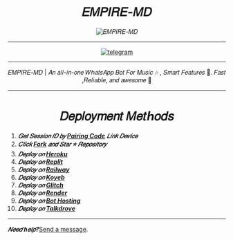 <h1 align="center">𝐸𝑀𝑃𝐼𝑅𝐸-𝑀𝐷</h1>

<p align="center">
  <img alt="𝐸𝑀𝑃𝐼𝑅𝐸-𝑀𝐷" src="https://files.catbox.moe/z7c67w.jpg">
</p>

---

<p align="center">
  <a aria-label="Join our chats" href="https://t.me/empire_tech_update" target="_blank">
    <img alt="telegram" src="https://img.shields.io/badge/Join Group-25D366?style=for-the-badge&logo=telegram&logoColor=white" />
  </a>
</p>
 
---
  <p align="center">𝐸𝑀𝑃𝐼𝑅𝐸-𝑀𝐷 | 𝐴𝑛 𝑎𝑙𝑙-𝑖𝑛-𝑜𝑛𝑒 𝑊ℎ𝑎𝑡𝑠𝐴𝑝𝑝 𝐵𝑜𝑡 𝐹𝑜𝑟 𝑀𝑢𝑠𝑖𝑐 🎶 , 𝑆𝑚𝑎𝑟𝑡 𝐹𝑒𝑎𝑡𝑢𝑟𝑒𝑠 🤖. 𝐹𝑎𝑠𝑡 ,𝑅𝑒𝑙𝑖𝑎𝑏𝑙𝑒, 𝑎𝑛𝑑 𝑎𝑤𝑒𝑠𝑜𝑚𝑒 🚀</p>

---

<h1 align="center">𝐷𝑒𝑝𝑙𝑜𝑦𝑚𝑒𝑛𝑡 𝑀𝑒𝑡ℎ𝑜𝑑𝑠</h1> <p align="center">

1. ***𝐺𝑒𝑡 𝑆𝑒𝑠𝑠𝑖𝑜𝑛 𝐼𝐷 𝑏𝑦 [Pairing Code]() 𝐿𝑖𝑛𝑘 𝐷𝑒𝑣𝑖𝑐𝑒***  
2. ***𝐶𝑙𝑖𝑐𝑘 [Fork](https://github.com/efeurhobobullish/EMPIRE-MD/fork) 𝑎𝑛𝑑 𝑆𝑡𝑎𝑟 ⭐ 𝑅𝑒𝑝𝑜𝑠𝑖𝑡𝑜𝑟𝑦***  
3. ***𝐷𝑒𝑝𝑙𝑜𝑦 𝑜𝑛 [Heroku](/)***  
4. ***𝐷𝑒𝑝𝑙𝑜𝑦 𝑜𝑛 [Replit](https://replit.com/github/efeurhobobullish/EMPIRE-MD.git)***  
5. ***𝐷𝑒𝑝𝑙𝑜𝑦 𝑜𝑛 [Railway]()***  
6. ***𝐷𝑒𝑝𝑙𝑜𝑦 𝑜𝑛 [Koyeb](https://app.koyeb.com/deploy?name=empire-md&repository=efeurhobobullish%2FEMPIRE-MD&branch=main&builder=dockerfile&instance_type=free&env%5BALWAYS_ONLINE%5D=false&env%5BANTICALL_MSG%5D=*_%F0%9F%93%9E+Auto+Call+Reject+Mode+Active.+%F0%9F%93%B5+No+Calls+Allowed%21_*&env%5BANTICALL%5D=false&env%5BAUTO_LIKE_STATUS%5D=false&env%5BAUTO_LIKE_EMOJI%5D=%F0%9F%92%9A&env%5BMODE%5D=private&env%5BAUTO_VIEW_STATUS%5D=false&env%5BAUTO_TYPING%5D=false&env%5BAUTO_RECORDING%5D=false&env%5BSESSION_ID%5D=rR4iXSpT%231P5Jw3lWouMKwHiQd7xZ-XHQuqdXWdf4zCVj7GYxZXo&env%5BOWNER_NAME%5D=%F0%9D%99%B4%F0%9D%9A%96%F0%9D%9A%99%F0%9D%9A%92%F0%9D%9A%9B%F0%9D%9A%8E+%F0%9D%9A%83%F0%9D%9A%8E%F0%9D%9A%8C%F0%9D%9A%91&env%5BOWNER_NUMBER%5D=2348144250768&env%5BPREFIX%5D=)***
7. ***𝐷𝑒𝑝𝑙𝑜𝑦 𝑜𝑛 [Glitch]()***  
8. ***𝐷𝑒𝑝𝑙𝑜𝑦 𝑜𝑛 [Render]()***  
9. ***𝐷𝑒𝑝𝑙𝑜𝑦 𝑜𝑛 [Bot Hosting](https://bot-hosting.net/?aff=1148117314785529946)***
10. ***𝐷𝑒𝑝𝑙𝑜𝑦 𝑜𝑛 [Talkdrove]()***  
---

***𝑁𝑒𝑒𝑑 ℎ𝑒𝑙𝑝?***[Send a message]().
